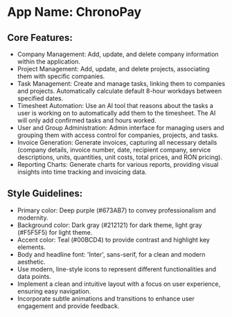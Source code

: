 # **App Name**: ChronoPay

## Core Features:

- Company Management: Add, update, and delete company information within the application.
- Project Management: Add, update, and delete projects, associating them with specific companies.
- Task Management: Create and manage tasks, linking them to companies and projects. Automatically calculate default 8-hour workdays between specified dates.
- Timesheet Automation: Use an AI tool that reasons about the tasks a user is working on to automatically add them to the timesheet. The AI will only add confirmed tasks and hours worked.
- User and Group Administration: Admin interface for managing users and grouping them with access control for companies, projects, and tasks.
- Invoice Generation: Generate invoices, capturing all necessary details (company details, invoice number, date, recipient company, service descriptions, units, quantities, unit costs, total prices, and RON pricing).
- Reporting Charts: Generate charts for various reports, providing visual insights into time tracking and invoicing data.

## Style Guidelines:

- Primary color: Deep purple (#673AB7) to convey professionalism and modernity.
- Background color: Dark gray (#212121) for dark theme, light gray (#F5F5F5) for light theme.
- Accent color: Teal (#00BCD4) to provide contrast and highlight key elements.
- Body and headline font: 'Inter', sans-serif, for a clean and modern aesthetic.
- Use modern, line-style icons to represent different functionalities and data points.
- Implement a clean and intuitive layout with a focus on user experience, ensuring easy navigation.
- Incorporate subtle animations and transitions to enhance user engagement and provide feedback.